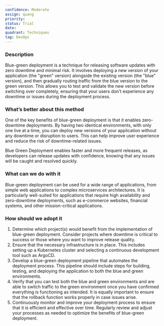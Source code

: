 ```yaml
---
confidence: Moderate
assign: quang
priority: 
status: Trial
date: 
quadrant: Techniques
tag: DevOps
---
```


<!-- table_of_contents 66998eab-bb47-4afb-836a-f18e243ce4c6 -->

### Description

Blue-green deployment is a technique for releasing software updates with zero downtime and minimal risk. It involves deploying a new version of your application (the "green" version) alongside the existing version (the "blue" version), and then gradually routing traffic from the blue version to the green version. This allows you to test and validate the new version before switching over completely, ensuring that your users don't experience any downtime or issues during the deployment process.

### What’s better about this method

One of the key benefits of blue-green deployment is that it enables zero-downtime deployments. By having two identical environments, with only one live at a time, you can deploy new versions of your application without any downtime or disruption to users. This can help improve user experience and reduce the risk of downtime-related issues.

Blue Green Deployment enables faster and more frequent releases, as developers can release updates with confidence, knowing that any issues will be caught and resolved quickly.

### What can we do with it

Blue-green deployment can be used for a wide range of applications, from simple web applications to complex microservices architectures. It is particularly well-suited for applications that require high availability and zero-downtime deployments, such as e-commerce websites, financial systems, and other mission-critical applications.

### How should we adopt it

1. Determine which project(s) would benefit from the implementation of blue-green deployment. Consider projects where downtime is critical to success or those where you want to improve release quality.
1. Ensure that the necessary infrastructure is in place. This includes setting up a Kubernetes cluster and selecting a continuous development tool such as ArgoCD.
1. Develop a blue-green deployment pipeline that automates the deployment process. This pipeline should include steps for building, testing, and deploying the application to both the blue and green environments.
1. Verify that you can test both the blue and green environments and are able to switch traffic to the green environment once you have confirmed everything is functioning as intended. It is equally important to ensure that the rollback function works properly in case issues arise.
1. Continuously monitor and improve your deployment process to ensure that it is efficient and effective over time. Regularly review and adjust your processes as needed to optimize the benefits of blue-green deployment.

<!-- child_database 0a20eb66-3311-4c43-a516-739017c471a8 -->
